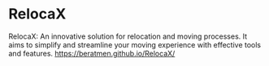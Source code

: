 # RelocaX
RelocaX: An innovative solution for relocation and moving processes. It aims to simplify and streamline your moving experience with effective tools and features.
https://beratmen.github.io/RelocaX/

